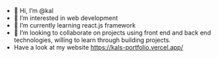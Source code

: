 - 👋 Hi, I’m @kal
- 👀 I’m interested in web development 
- 🌱 I’m currently learning react.js framework
- 💞️ I’m looking to collaborate on projects using front end and back end technologies, willing to learn through building projects.
- Have a look at my website https://kals-portfolio.vercel.app/

